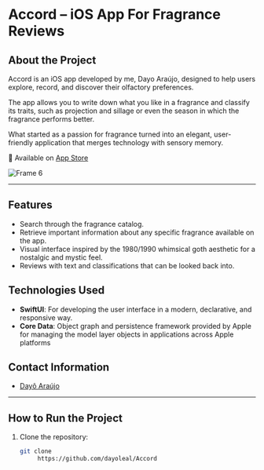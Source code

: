 # Accord – iOS App For Fragrance Reviews

## About the Project

Accord is an iOS app developed by me, Dayo Araújo, designed to help users explore, record, and discover their olfactory preferences.

The app allows you to write down what you like in a fragrance and classify its traits, such as projection and sillage or even the season in which the fragrance performs better.

What started as a passion for fragrance turned into an elegant, user-friendly application that merges technology with sensory memory.

📱 Available on [App Store](https://apps.apple.com/br/app/accord/id6749021921?l=en-GB)

![Frame 6](https://github.com/user-attachments/assets/5d6db541-985a-4725-8666-3898c66f6db7)

---

## Features

- Search through the fragrance catalog.
- Retrieve important information about any specific fragrance available on the app.
- Visual interface inspired by the 1980/1990 whimsical goth aesthetic for a nostalgic and mystic feel.
- Reviews with text and classifications that can be looked back into.

## Technologies Used

- **SwiftUI**: For developing the user interface in a modern, declarative, and responsive way.
- **Core Data**: Object graph and persistence framework provided by Apple for managing the model layer objects in applications across Apple platforms

 ## Contact Information

- [Dayô Araújo](https://www.linkedin.com/in/dayo-araujo/)

---

## How to Run the Project

1. Clone the repository:
   ```bash
   git clone 
        https://github.com/dayoleal/Accord
